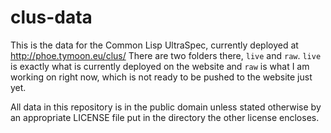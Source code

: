 # clus-data
This is the data for the Common Lisp UltraSpec, currently deployed at http://phoe.tymoon.eu/clus/
There are two folders there, `live` and `raw`. `live` is exactly what is currently deployed on the website and `raw` is what I am working on right now, which is not ready to be pushed to the website just yet.

All data in this repository is in the public domain unless stated otherwise by an appropriate LICENSE file put in the directory the other license encloses.
